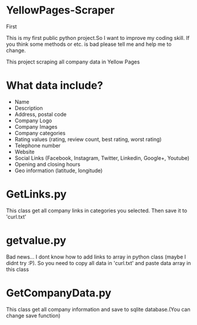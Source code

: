 # YellowPages-Scraper

First

This is my first public python project.So I want to improve my coding skill. If you think some methods or etc. is bad please
tell me and help me to change.


This project scraping all company data in Yellow Pages

# What data include?

- Name
- Description
- Address, postal code
- Company Logo
- Company Images
- Company categories
- Rating values (rating, review count, best rating, worst rating)
- Telephone number
- Website 
- Social Links (Facebook, Instagram, Twitter, Linkedin, Google+, Youtube)
- Opening and closing hours
- Geo information (latitude, longitude)


# GetLinks.py

This class get all company links in categories you selected. Then save it to 'curl.txt'

# getvalue.py

Bad news... I dont know how to add links to array in python class (maybe I didnt try :P).
So you need to copy all data in 'curl.txt' and paste data array in this class

# GetCompanyData.py

This class get all company information and save to sqlite database.(You can change save function)  

 


